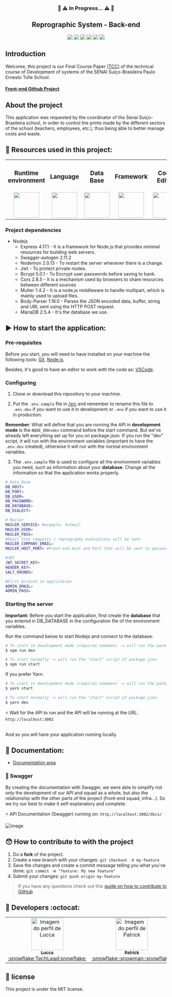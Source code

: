 <h3 align="center">🚧 ⚠️ In Progress... ⚠️ 🚧</h3>


 
 
<h2 align="center">Reprographic System - Back-end</h2>

<div align="center">
 <img src="https://img.shields.io/badge/Node.js-43853D?style=&logo=node-dot-js&logoColor=white" />
 <img src="https://img.shields.io/badge/JavaScript-F7DF1E?style=&logo=javascript&logoColor=black" />
 <img src="https://img.shields.io/badge/Express.js-000000?style=&logo=express&logoColor=white" />
<img src="https://img.shields.io/github/license/luccazx12/reprography-nodejs">
 <img src="https://img.shields.io/github/repo-size/luccazx12/reprography-nodejs">
 <img src="https://img.shields.io/github/last-commit/luccazx12/reprography-nodejs">
 </div>


## Introduction
Welcome, this project is our Final Course Paper <a href="https://pt.wikipedia.org/wiki/Trabalho_de_conclus%C3%A3o_de_curso">(TCC)</a> of the technical course of Development of systems of the SENAI Suiço-Brasileira Paulo Ernesto Tolle School.

#### [Front-end Github Project](https://github.com/ViictorSR388/reprografia_front-end)


## About the project
This application was requested by the coordinator of the Senai Suiço-Brasileira school, in order to control the prints made by the different sectors of the school (teachers, employees, etc.), thus being able to better manage costs and waste.

## 📌 Resources used in this project:


<table align="center">
 <th><h3>Runtime environment</h3></th>
 <th><h3>Language</h3></th>
 <th><h3>Data Base</h3></th>
 <th><h3>Framework</h3></th>
 <th><h3>Code Editor</h3></th>
 <th><h3>Documentation</h3></th>
  <tr>
    <td valign="top" align="center">
      <img height="80" width="80" href="https://nodejs.org/en/" src="https://cdn-icons-png.flaticon.com/512/919/919825.png" style="max-width:100%;"></img>
    </td>

   <td valign="top" align="center">
      <img height="80" width="80" href="https://www.javascript.com" src="https://www.seekpng.com/png/full/80-803501_javascript-logo-logo-de-java-script-png.png" style="max-width:100%;"></img>
      </td>
  
   <td valign="top" align="center">
      <img height="80" width="80" href="https://mariadb.org" src="https://e3z7c6v7.rocketcdn.me/blog/wp-content/uploads/2018/03/mariadb.png" style="max-width:100%;"></img>
    </td>

   <td valign="top" align="center">
      <img height="80" width="80" href="https://expressjs.com" src="https://hackr.io/tutorials/learn-express-js/logo/logo-express-js?ver=1557508379" style="max-width:100%;"></img>
    </td>

   <td valign="top" align="center">
      <img height="80" width="80" href="https://code.visualstudio.com/Download" src="https://cdn.freebiesupply.com/logos/large/2x/visual-studio-code-logo-png-transparent.png" style="max-width:100%;"></img>
    </td>

   <td valign="top" align="center">
      <img height="80" width="80" href="https://swagger.io" src="https://upload.wikimedia.org/wikipedia/commons/a/ab/Swagger-logo.png" style="max-width:100%;"></img>
    </td>
  </tr>
</table>


### Project dependencies
- Nodejs
  * Express 4.17.1 - It is a framework for Node.js that provides minimal resources for building web servers.
  * Swagger-autogen 2.11.2
  * Nodemon 2.0.13 - To restart the server whenever there is a change.
  * Jwt - To protect private routes.
  * Bcrypt 5.0.1 - To Encrypt user passwords before saving to bank.
  * Cors 2.8.5 - It is a mechanism used by browsers to share resources between different sources
  * Multer 1.4.2 - It is a node.js middleware to handle multipart, which is mainly used to upload files.
  * Body-Parser 1.19.0 - Parses the JSON encoded data, buffer, string and URL sent using the HTTP POST request.
  * MariaDB 2.5.4 - It's the database we use.



## :arrow_forward: How to start the application:

### Pre-requisites

Before you start, you will need to have installed on your machine the following tools:
[Git](https://git-scm.com), [Node.js](https://nodejs.org/en/).

Besides, it's good to have an editor to work with the code as: [VSCode](https://code.visualstudio.com).


### Configuring

1. Clone or download this repository to your machine.

2. Put the `.env.sample` file in [/src](https://github.com/Squad-Back-End/reprography-nodejs/tree/master/src) and remember to rename this file to `.env.dev` if you want to use it in development or `.env` if you want to use it in production.

**Remember**: What will define that you are running the API in **development mode** is the `NODE_ENV=dev` command before the start command. But we've already left everything set up for you on package.json. If you run the "dev" script, it will run with the environment variables (important to have the `.env.dev` created), otherwise it will run with the normal environment variables. 

3. The `.env.sample` file is used to configure all the environment variables you need, such as information about your **database**. Change all the information so that the application works properly.

```bash
# Data Base
DB_HOST=
DB_PORT=
DB_USER=
DB_PASSWORD=
DB_DATABASE=
DB_DIALECT=

# Mailer
MAILER_SERVICE= #example: hotmail
MAILER_USER=
MAILER_PASS=
#Email that requests / reprography evaluations will be sent
MAILER_COMPANY_EMAIL=
MAILER_HOST_PORT= #Front-end Host and Port that will be sent in password recovery email

#JWT 
JWT_SECRET_KEY=
HEADER_KEY=
SALT_ROUNDS=

#First Account in application
ADMIN_EMAIL=
ADMIN_PASS=
```


### Starting the server

**Important:** Before you start the application, first create the **database** that you entered in DB_DATABASE in the configuration file of the environment variables.

Run the command below to start Nodejs and connect to the database:
``` bash
# To start in development mode (requires nodemon) -> will run the package.json "dev" script.
$ npm run dev

# To start normally -> will run the "start" script of package.json.
$ npm run start
```
If you prefer Yarn:
```bash
# To start in development mode (requires nodemon) -> will run the package.json "dev" script.
$ yarn start

# To start normally -> will run the "start" script of package.json.
$ yarn dev
```

⚡ Wait for the API to run and the API will be running at the URL: `http://localhost:3002`

<br>
And so you will have your application running locally.
<br>


## 📄 Documentation:

 * [Documentation area](https://github.com/Squad-Back-End/reprography-nodejs/tree/master/docs)


### :triangular_flag_on_post: Swagger


By creating the documentation with Swagger, we were able to simplify not only the development of our API and squad as a whole, but also the relationship with the other parts of the project (front-end squad, infra...). So we try our best to make it self-explanatory and complete.

⚡ API Documentation (Swagger) running on: `http://localhost:3002/docs/`

![image](https://raw.githubusercontent.com/Squad-Back-End/reprography-nodejs/master/info_api/screenshots/swagger/swagger.png)


## 😯 How to contribute to with the project

1. Do a **fork** of the project.
2. Create a new branch with your changes: `git checkout -b my-feature`
3. Save the changes and create a commit message telling you what you've done: `git commit -m "feature: My new feature"`
4. Submit your changes: `git push origin my-feature`
> If you have any questions check out this [guide on how to contribute to GitHub](https://github.com/firstcontributions/first-contributions)


## :rocket: Developers :octocat:

<table align="center">
  <tr>
    <td align="center"><a href="https://github.com/Luccazx12">
    <img src="https://avatars.githubusercontent.com/u/71888383?v=4" width="100px" alt="Imagem do perfil de Lucca"/>
    <br />
     <sub><b>Lucca</b></sub><br />:snowflake:TechLead:snowflake:
     </td>
    <td align="center"><a href="https://github.com/patricksp08">
    <img src="https://avatars.githubusercontent.com/u/71887999?v=4" width="100px" alt="Imagem do perfil de Ṕatrick"/>
    <br />
    <sub><b>Patrick</b></sub><br />:snowflake::snowman::snowflake:
     </td>
    <td align="center"><a href="https://github.com/MrCyberpunKx">
    <img src="https://avatars.githubusercontent.com/u/71890228?v=4" width="100px" alt="Imagem do perfil de Daniel"/>
    <br />
    <sub><b>Daniel Santos</b></sub><br />:snowflake::snowman::snowflake:
     </td>
     <td align="center"><a href="https://github.com/Oseias-maker">
    <img src="https://avatars.githubusercontent.com/u/71889159?v=4" width="100px" alt="Imagem do perfil de Oséias"/>
    <br />
    <sub><b>Oseias Farias Jesus</b></sub><br />:snowflake::snowman::snowflake:
     </td>
    <td align="center"><a href="https://github.com/JoaoOFS">
    <img src="https://avatars.githubusercontent.com/u/71888050?v=4" width="100px" alt="Imagem do perfil de João"/>
    <br />
    <sub><b>João Otávio</b></sub><br />:snowflake::snowman::snowflake:
     </td>
         <td align="center"><a href="https://github.com/Tiagogtr">
    <img src="https://avatars.githubusercontent.com/u/71888086?v=4" width="100px" alt="Imagem do perfil de Tiago"/>
    <br />
    <sub><b>Tiago Soares</b></sub><br />:snowflake::snowman::snowflake:
     </td>
 </tr>
</table>

## 📝 license

This project is under the MIT license.
